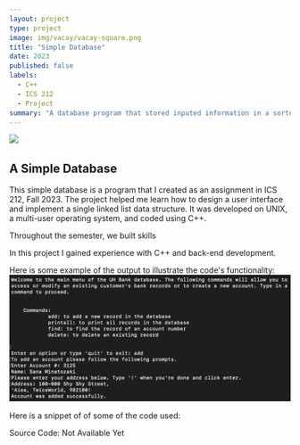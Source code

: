 ```yaml
---
layout: project
type: project
image: img/vacay/vacay-square.png
title: "Simple Database"
date: 2023
published: false
labels:
  - C++
  - ICS 212
  - Project
summary: "A database program that stored inputed information in a sorted list created in ICS 212."
---
```


<img class="img-fluid" src="../img/vacay/vacay-home-page.png">

## A Simple Database

This simple database is a program that I created as an assignment in ICS 212, Fall 2023. The project helped me learn how to design a user interface and implement a single linked list data structure. It was developed on UNIX, a multi-user operating system, and coded using C++. 

Throughout the semester, we built skills 

In this project I gained experience with C++ and back-end development. 



Here is some example of the output to illustrate the code's functionality:
<img src="../img/ics212_database_1.png" class="img-thumbnail" >

Here is a snippet of of some of the code used:


 
Source Code: Not Available Yet
